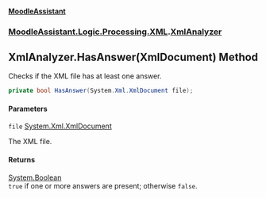 #### [MoodleAssistant](index.md 'index')
### [MoodleAssistant.Logic.Processing.XML](MoodleAssistant.Logic.Processing.XML.md 'MoodleAssistant.Logic.Processing.XML').[XmlAnalyzer](MoodleAssistant.Logic.Processing.XML.XmlAnalyzer.md 'MoodleAssistant.Logic.Processing.XML.XmlAnalyzer')

## XmlAnalyzer.HasAnswer(XmlDocument) Method

Checks if the XML file has at least one answer.

```csharp
private bool HasAnswer(System.Xml.XmlDocument file);
```
#### Parameters

<a name='MoodleAssistant.Logic.Processing.XML.XmlAnalyzer.HasAnswer(System.Xml.XmlDocument).file'></a>

`file` [System.Xml.XmlDocument](https://docs.microsoft.com/en-us/dotnet/api/System.Xml.XmlDocument 'System.Xml.XmlDocument')

The XML file.

#### Returns
[System.Boolean](https://docs.microsoft.com/en-us/dotnet/api/System.Boolean 'System.Boolean')  
`true` if one or more answers are present; otherwise `false`.